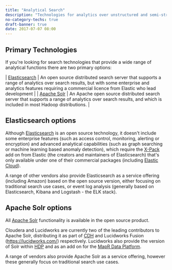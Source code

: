 ```yaml
---
title: "Analytical Search"
description: "Technologies for analytics over unstructured and semi-structured data based on search.  Should be distributed and horizontally scaleable, support pre-defined and on-demand schemas, all standard search functionality plus analytics based on search including basic join functionality, aggregations, graph analytics and machine learning."
no-category-techs: true
draft-banner: true
date: 2017-07-07 08:00
---
```

## Primary Technologies

If you're looking for search technologies that provide a wide range of analytical functions there are two primary options:

| [Elasticsearch](/technologies/elasticsearch) | An open source distributed search server that supports a range of analytics over search results, but with some enterprise and analytics features requiring a commercial licence from Elastic who lead development |
| [Apache Solr](/technologies/apache-solr) | An Apache open source distributed search server that supports a range of analytics over search results, and which is included in most Hadoop distributions. |

## Elasticsearch options

Although [Elasticsearch](/technologies/elasticsearch) is an open source technology, it doesn't include some enterprise features (such as access control, monitoring, alerting or encryption) and advanced analytical capabilities (such as graph searching or machine learning based anomaly detection), which require the [X-Pack](/technologies/elastic-x-pack/) add on from Elastic (the creators and maintainers of Elasticsearch) that's only available under one of their commercial packages (including [Elastic Cloud](/technologies/elastic-cloud/)).

A range of other vendors also provide Elasticsearch as a service offering (including Amazon) based on the open source version, either focusing on traditional search use cases, or event log analysis (generally based on Elasticsearch, Kibana and Logstash - the ELK stack).

## Apache Solr options

All [Apache Solr](/technologies/apache-solr) functionality is available in the open source product.

Cloudera and Lucidworks are currently two of the leading contributors to Apache Solr, distributing it as part of [CDH](/technologies/cloudera-cdh/) and Lucidworks Fusion (<https://lucidworks.com/>) respectively.  Lucidworks also provide the version of Solr within [HDP](/technologies/hortonworks-data-platform/) and as an add on for the [MapR Data Platform](/technologies/mapr-converged-data-platform).

A range of vendors also provide Apache Solr as a service offering, however these generally focus on traditional search use cases.